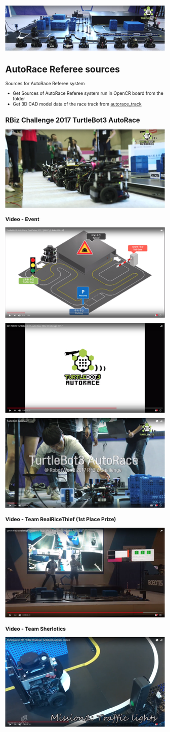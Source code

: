 ![](https://github.com/ROBOTIS-GIT/ROBOTIS-Documents/blob/master/wiki-images/AutoRace/autorace_pics/autorace_rbiz_challenge_2017_robots_1.png)

# AutoRace Referee sources
Sources for AutoRace Referee system

* Get Sources of AutoRace Referee system run in OpenCR board from the folder
* Get 3D CAD model data of the race track from [autorace_track](https://github.com/ROBOTIS-GIT/autorace_track)

## RBiz Challenge 2017 TurtleBot3 AutoRace

![](https://github.com/ROBOTIS-GIT/ROBOTIS-Documents/blob/master/wiki-images/AutoRace/autorace_pics/autorace_rbiz_challenge_2017_robots_2.png)

### Video - Event

[![](https://github.com/ROBOTIS-GIT/ROBOTIS-Documents/blob/master/wiki-images/AutoRace/autorace_pics/autorace_rbiz_challenge_2017_thumbnail_1.png)](https://youtu.be/9Wnu8If1eS4)

[![](https://github.com/ROBOTIS-GIT/ROBOTIS-Documents/blob/master/wiki-images/AutoRace/autorace_pics/autorace_rbiz_challenge_2017_thumbnail_2.png)](https://youtu.be/47YnSBAssOM)

[![](https://github.com/ROBOTIS-GIT/ROBOTIS-Documents/blob/master/wiki-images/AutoRace/autorace_pics/autorace_rbiz_challenge_2017_thumbnail_3.png)](https://youtu.be/DWDBAHHQi_k)

### Video - Team RealRiceThief (1st Place Prize)

[![](https://github.com/ROBOTIS-GIT/ROBOTIS-Documents/blob/master/wiki-images/AutoRace/autorace_pics/autorace_rbiz_challenge_2017_thumbnail_4.png)](https://youtu.be/szhllE1T_cg)

### Video - Team Sherlotics

[![](https://github.com/ROBOTIS-GIT/ROBOTIS-Documents/blob/master/wiki-images/AutoRace/autorace_pics/autorace_rbiz_challenge_2017_thumbnail_5.png)](https://youtu.be/dzjsLFj62HE)

